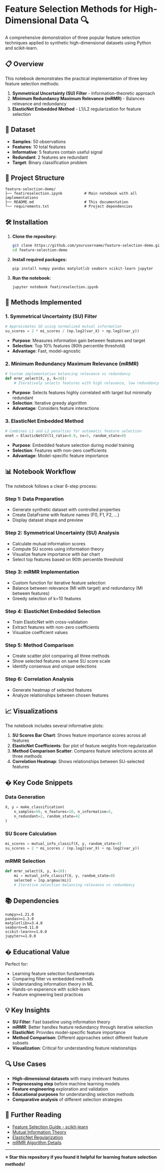 # Feature Selection Methods for High-Dimensional Data 🔍

A comprehensive demonstration of three popular feature selection techniques applied to synthetic high-dimensional datasets using Python and scikit-learn.

## 📋 Overview

This notebook demonstrates the practical implementation of three key feature selection methods:

1. **Symmetrical Uncertainty (SU) Filter** - Information-theoretic approach
2. **Minimum Redundancy Maximum Relevance (mRMR)** - Balances relevance and redundancy
3. **ElasticNet Embedded Method** - L1/L2 regularization for feature selection

## 🎯 Dataset

- **Samples**: 50 observations
- **Features**: 10 total features
- **Informative**: 5 features contain useful signal
- **Redundant**: 2 features are redundant
- **Target**: Binary classification problem

## 📁 Project Structure

```
feature-selection-demo/
├── featireselection.ipynb          # Main notebook with all implementations
├── README.md                       # This documentation
└── requirements.txt                # Project dependencies
```

## 🛠️ Installation

1. **Clone the repository:**
   ```bash
   git clone https://github.com/yourusername/feature-selection-demo.git
   cd feature-selection-demo
   ```

2. **Install required packages:**
   ```bash
   pip install numpy pandas matplotlib seaborn scikit-learn jupyter
   ```

3. **Run the notebook:**
   ```bash
   jupyter notebook featireselection.ipynb
   ```

## 🔧 Methods Implemented

### 1. Symmetrical Uncertainty (SU) Filter
```python
# Approximates SU using normalized mutual information
su_scores = 2 * mi_scores / (np.log2(var_X) + np.log2(var_y))
```
- **Purpose**: Measures information gain between features and target
- **Selection**: Top 10% features (90th percentile threshold)
- **Advantage**: Fast, model-agnostic

### 2. Minimum Redundancy Maximum Relevance (mRMR)
```python
# Custom implementation balancing relevance vs redundancy
def mrmr_select(X, y, k=10):
    # Iteratively selects features with high relevance, low redundancy
```
- **Purpose**: Selects features highly correlated with target but minimally redundant
- **Selection**: Iterative greedy algorithm
- **Advantage**: Considers feature interactions

### 3. ElasticNet Embedded Method
```python
# Combines L1 and L2 penalties for automatic feature selection
enet = ElasticNetCV(l1_ratio=0.9, cv=5, random_state=0)
```
- **Purpose**: Embedded feature selection during model training
- **Selection**: Features with non-zero coefficients
- **Advantage**: Model-specific feature importance

## 📊 Notebook Workflow

The notebook follows a clear 6-step process:

### Step 1: Data Preparation
- Generate synthetic dataset with controlled properties
- Create DataFrame with feature names (F0, F1, F2, ...)
- Display dataset shape and preview

### Step 2: Symmetrical Uncertainty (SU) Analysis
- Calculate mutual information scores
- Compute SU scores using information theory
- Visualize feature importance with bar chart
- Select top features based on 90th percentile threshold

### Step 3: mRMR Implementation
- Custom function for iterative feature selection
- Balance between relevance (MI with target) and redundancy (MI between features)
- Greedy selection of k=10 features

### Step 4: ElasticNet Embedded Selection
- Train ElasticNet with cross-validation
- Extract features with non-zero coefficients
- Visualize coefficient values

### Step 5: Method Comparison
- Create scatter plot comparing all three methods
- Show selected features on same SU score scale
- Identify consensus and unique selections

### Step 6: Correlation Analysis
- Generate heatmap of selected features
- Analyze relationships between chosen features

## 📈 Visualizations

The notebook includes several informative plots:

1. **SU Scores Bar Chart**: Shows feature importance scores across all features
2. **ElasticNet Coefficients**: Bar plot of feature weights from regularization
3. **Method Comparison Scatter**: Compares feature selections across all three methods
4. **Correlation Heatmap**: Shows relationships between SU-selected features

## � Key Code Snippets

### Data Generation
```python
X, y = make_classification(
    n_samples=50, n_features=10, n_informative=5, 
    n_redundant=2, random_state=42
)
```

### SU Score Calculation
```python
mi_scores = mutual_info_classif(X, y, random_state=0)
su_scores = 2 * mi_scores / (np.log2(var_X) + np.log2(var_y))
```

### mRMR Selection
```python
def mrmr_select(X, y, k=10):
    mi = mutual_info_classif(X, y, random_state=0)
    selected = [np.argmax(mi)]
    # Iterative selection balancing relevance vs redundancy
```

## 📚 Dependencies

```
numpy>=1.21.0
pandas>=1.3.0
matplotlib>=3.4.0
seaborn>=0.11.0
scikit-learn>=1.0.0
jupyter>=1.0.0
```

## � Educational Value

Perfect for:
- Learning feature selection fundamentals
- Comparing filter vs embedded methods  
- Understanding information theory in ML
- Hands-on experience with scikit-learn
- Feature engineering best practices

## 💡 Key Insights

- **SU Filter**: Fast baseline using information theory
- **mRMR**: Better handles feature redundancy through iterative selection
- **ElasticNet**: Provides model-specific feature importance
- **Method Comparison**: Different approaches select different feature subsets
- **Visualization**: Critical for understanding feature relationships

## 🔍 Use Cases

- **High-dimensional datasets** with many irrelevant features
- **Preprocessing step** before machine learning models
- **Feature engineering** exploration and validation
- **Educational purposes** for understanding selection methods
- **Comparative analysis** of different selection strategies

## 🔗 Further Reading

- [Feature Selection Guide - scikit-learn](https://scikit-learn.org/stable/modules/feature_selection.html)
- [Mutual Information Theory](https://en.wikipedia.org/wiki/Mutual_information)
- [ElasticNet Regularization](https://scikit-learn.org/stable/modules/linear_model.html#elastic-net)
- [mRMR Algorithm Details](https://en.wikipedia.org/wiki/Feature_selection#Minimum_redundancy_feature_selection)

---

**⭐ Star this repository if you found it helpful for learning feature selection methods!**
